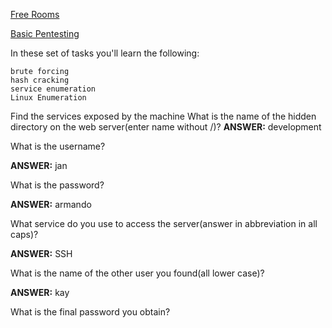 [Free Rooms](https://github.com/winterrdog/tryhackme-free-rooms)


[Basic Pentesting](https://tryhackme.com/r/room/basicpentestingjt)

In these set of tasks you'll learn the following:

    brute forcing 
    hash cracking 
    service enumeration
    Linux Enumeration


Find the services exposed by the machine
What is the name of the hidden directory on the web server(enter name without /)?
**ANSWER:** development

What is the username?

**ANSWER:** jan

What is the password?

**ANSWER:** armando

What service do you use to access the server(answer in abbreviation in all caps)?

**ANSWER:** SSH

What is the name of the other user you found(all lower case)?

**ANSWER:** kay




What is the final password you obtain?
